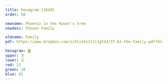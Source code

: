 ```yaml
---
title: hexagram 110101
order: 58

newname: Phoenix in the Raven's tree
newdesc: Chosen Family

oldname: Family
pdf: https://www.dropbox.com/s/hti41n1t1l1gf43/37-62-the-family.pdf?dl=0

hexagram: ䷤
upper: ☴
lower: ☲
red: 11
green: 10
blue: 01
---
```

